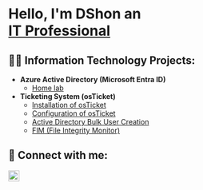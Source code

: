 <h1> Hello, I'm DShon an  <br/><a href="https://www.linkedin.com/in/dshon-edwards-b12b40342">IT Professional</a>

<h2>👨‍💻 Information Technology Projects:</h2>

- <b>Azure Active Directory (Microsoft Entra ID)</b>
  - [Home lab](https://github.com/joshmadakor1/Algorithms-Practice)
- <b>Ticketing System (osTicket)</b>
  - [Installation of osTicket](https://github.com/DSh0n/osTicket/blob/main/README.md)
  - [Configuration of osTicket](https://github.com/joshmadakor1/Jwipe.PowerShell)
  - [Active Directory Bulk User Creation](https://github.com/joshmadakor1/AD_PS)
  - [FIM (File Integrity Monitor)](https://github.com/joshmadakor1/PowerShell-Integrity-FIM)

<h2> 🤳 Connect with me:</h2>

[<img align="left" alt="dshon-edwards | LinkedIn" width="22px" src="https://cdn.jsdelivr.net/npm/simple-icons@v3/icons/linkedin.svg" />][linkedin]

[linkedin]: https://www.linkedin.com/in/dshon-edwards-b12b40342
